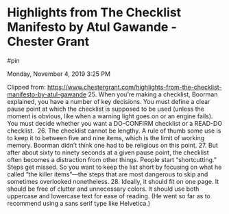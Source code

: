 # Highlights from The Checklist Manifesto by Atul Gawande - Chester Grant

#pin

Monday, November 4, 2019
3:25 PM

Clipped from: https://www.chestergrant.com/highlights-from-the-checklist-manifesto-by-atul-gawande
25. When you’re making a checklist, Boorman explained, you have a number of key decisions. You must define a clear pause point at which the checklist is supposed to be used (unless the moment is obvious, like when a warning light goes on or an engine fails). You must decide whether you want a DO-CONFIRM checklist or a READ-DO checklist. 
26. The checklist cannot be lengthy. A rule of thumb some use is to keep it to between five and nine items, which is the limit of working memory. Boorman didn’t think one had to be religious on this point.
27. But after about sixty to ninety seconds at a given pause point, the checklist often becomes a distraction from other things. People start “shortcutting.” Steps get missed. So you want to keep the list short by focusing on what he called “the killer items”—the steps that are most dangerous to skip and sometimes overlooked nonetheless.
28. Ideally, it should fit on one page. It should be free of clutter and unnecessary colors. It should use both uppercase and lowercase text for ease of reading. (He went so far as to recommend using a sans serif type like Helvetica.)